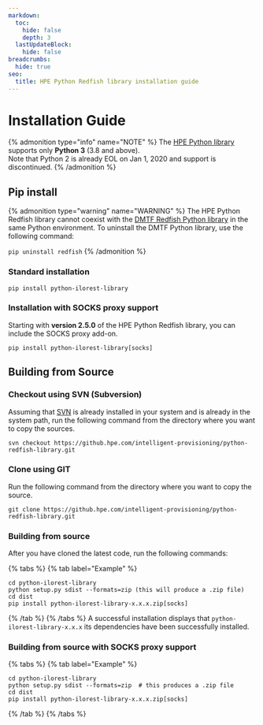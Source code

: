 ```yaml
---
markdown:
  toc:
    hide: false
    depth: 3
  lastUpdateBlock:
    hide: false
breadcrumbs:
  hide: true
seo:
  title: HPE Python Redfish library installation guide
---
```


# Installation Guide

{% admonition type="info" name="NOTE" %}
The <a href="https://subversion.apache.org/" targert="_blank">HPE Python library</a> supports only **Python 3** (3.8 and above).  
Note that Python 2 is already EOL on Jan 1, 2020 and support is discontinued.
{% /admonition %}

## Pip install

{% admonition type="warning" name="WARNING" %}
The HPE Python Redfish library cannot coexist with the <a href="https://github.com/DMTF/python-redfish-library" target="_blank">DMTF Redfish Python library</a> in the same Python environment. To uninstall the DMTF Python library, use the following command:

`pip uninstall redfish`
{% /admonition %}

### Standard installation

`pip install python-ilorest-library`

### Installation with SOCKS proxy support

Starting with **version 2.5.0** of the HPE Python Redfish library, you can include the SOCKS proxy add-on.

`pip install python-ilorest-library[socks]`

## Building from Source

### Checkout using SVN (Subversion)

Assuming that <a href="https://subversion.apache.org/" target="_blank">SVN</a> is already installed in your system and is already in the system path, run the following command from the directory where you want to copy the sources.

`svn checkout https://github.hpe.com/intelligent-provisioning/python-redfish-library.git`

### Clone using GIT

Run the following command from the directory where you want to copy the source.

`git clone https://github.hpe.com/intelligent-provisioning/python-redfish-library.git`

### Building from source

After you have cloned the latest code, run the following commands:

  {% tabs %}
{% tab label="Example" %}

```shell Example
cd python-ilorest-library
python setup.py sdist --formats=zip (this will produce a .zip file)
cd dist
pip install python-ilorest-library-x.x.x.zip[socks]
```
  
  {% /tab %}
  {% /tabs %}
A successful installation displays that `python-ilorest-library-x.x.x` its dependencies have been successfully installed.

### Building from source with SOCKS proxy support

  {% tabs %}
{% tab label="Example" %}

```shell Example
cd python-ilorest-library
python setup.py sdist --formats=zip  # this produces a .zip file
cd dist
pip install python-ilorest-library-x.x.x.zip[socks]
```
  
  {% /tab %}
  {% /tabs %}
